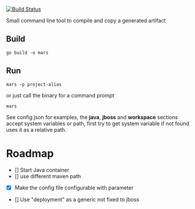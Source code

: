 [![Build Status](https://drone.io/github.com/roar109/mars/status.png)](https://drone.io/github.com/roar109/mars/latest)

Small command line tool to compile and copy a generated artifact

## Build ##

    go build -o mars

## Run ##

	mars -p project-alias

or just call the binary for a command prompt

	mars


See config.json for examples, the **java**, **jboss** and **workspace** sections accept system variables or path, first try to get system variable if not found uses it as a relative path.

# Roadmap #

- [] Start Java container
- [] use different maven path
- [x] Make the config file configurable with parameter
- [] Use "deployment" as a generic not fixed to jboss
